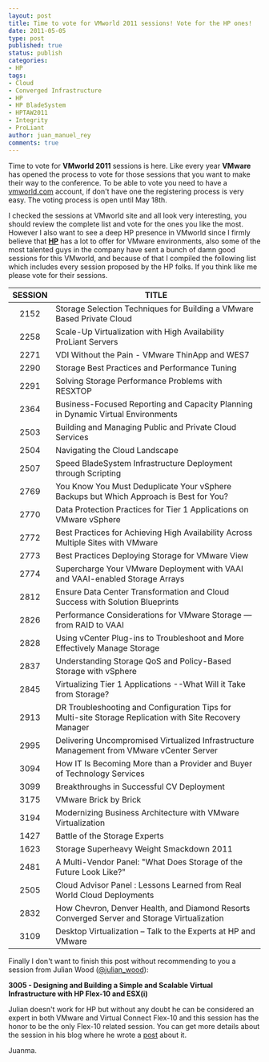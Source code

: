 ```yaml
---
layout: post
title: Time to vote for VMworld 2011 sessions! Vote for the HP ones!
date: 2011-05-05
type: post
published: true
status: publish
categories:
- HP
tags:
- Cloud
- Converged Infrastructure
- HP
- HP BladeSystem
- HPTAW2011
- Integrity
- ProLiant
author: juan_manuel_rey
comments: true
---
```


Time to vote for **VMworld 2011** sessions is here. Like every year **VMware** has opened the process to vote for those sessions that you want to make their way to the conference. To be able to vote you need to have a [vmworld.com](http://vmworld.com/) account, if don't have one the
registering process is very easy. The voting process is open until May
18th.

I checked the sessions at VMworld site and all look very interesting, you should review the complete list and vote for the ones you like the most. However I also want to see a deep HP presence in VMworld since I firmly believe that **[HP](www.hp.com)** has a lot to offer for VMware environments, also some of the most talented guys in the company have sent a bunch of damn good sessions for this VMworld, and because of that I compiled the following list which includes every session proposed by the HP folks. If you think like me please vote for their sessions.


| SESSION | TITLE |
| :---: | --- |
| 2152 | Storage Selection Techniques for Building a VMware Based Private Cloud |
| 2258 | Scale-Up Virtualization with High Availability ProLiant Servers |
| 2271 | VDI Without the Pain - VMware ThinApp and WES7 |
| 2290 | Storage Best Practices and Performance Tuning |
| 2291 | Solving Storage Performance Problems with RESXTOP |
| 2364 | Business-Focused Reporting and Capacity Planning in Dynamic Virtual Environments |
| 2503 | Building and Managing Public and Private Cloud Services |
| 2504 | Navigating the Cloud Landscape |
| 2507 | Speed BladeSystem Infrastructure Deployment through Scripting |
| 2769 | You Know You Must Deduplicate Your vSphere Backups but Which Approach is Best for You? |
| 2770 | Data Protection Practices for Tier 1 Applications on VMware vSphere |
| 2772 | Best Practices for Achieving High Availability Across Multiple Sites with VMware |
| 2773 | Best Practices Deploying Storage for VMware View |
| 2774 | Supercharge Your VMware Deployment with VAAI and VAAI-enabled Storage Arrays |
| 2812 | Ensure Data Center Transformation and Cloud Success with Solution Blueprints |
| 2826 | Performance Considerations for VMware Storage —from RAID to VAAI |
| 2828 | Using vCenter Plug-ins to Troubleshoot and More Effectively Manage Storage |
| 2837 | Understanding Storage QoS and Policy-Based Storage with vSphere |
| 2845 | Virtualizing Tier 1 Applications --What Will it Take from Storage? |
| 2913 | DR Troubleshooting and Configuration Tips for Multi-site Storage Replication with Site Recovery Manager |
| 2995 | Delivering Uncompromised Virtualized Infrastructure Management from VMware vCenter Server |
| 3094 | How IT Is Becoming More than a Provider and Buyer of Technology Services |
| 3099 | Breakthroughs in Successful CV Deployment |
| 3175 | VMware Brick by Brick |
| 3194 | Modernizing Business Architecture with VMware Virtualization |
| 1427 | Battle of the Storage Experts |
| 1623 | Storage Superheavy Weight Smackdown 2011 |
| 2481 | A Multi-Vendor Panel: "What Does Storage of the Future Look Like?" |
| 2505 | Cloud Advisor Panel : Lessons Learned from Real World Cloud Deployments |
| 2832 | How Chevron, Denver Health, and Diamond Resorts Converged Server and Storage Virtualization |
| 3109 | Desktop Virtualization – Talk to the Experts at HP and VMware |

Finally I don't want to finish this post without recommending to you a session from Julian Wood ([@julian_wood](http://twitter.com/#!/@julian_wood/)):

**3005 - Designing and Building a Simple and Scalable Virtual Infrastructure with HP Flex-10 and ESX(i)**

Julian doesn't work for HP but without any doubt he can be considered an expert in both VMware and Virtual Connect Flex-10 and this session has the honor to be the only Flex-10 related session. You can get more details about the session in his blog where he wrote a [post](http://www.wooditwork.com/2011/05/10/want-to-see-hp-flex-10-and-esxi-at-vmworld-vote-for-session-3005/) about it.

Juanma.
